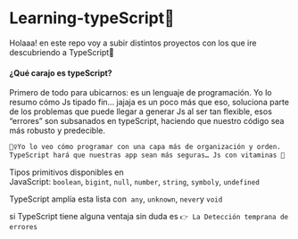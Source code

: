 # Learning-typeScript🦋

Holaaa! en este repo voy a subir distintos proyectos con los que ire descubriendo a TypeScript🦋
#### ¿Qué carajo es typeScript?
Primero de todo para ubicarnos: es un lenguaje de programación. Yo lo resumo cómo Js tipado fin...
jajaja es un poco más que eso, soluciona parte de los problemas que puede llegar a generar Js al ser tan flexible, esos “errores” son subsanados en typeScript, haciendo que nuestro código sea más robusto y predecible.

```sh
💁‍♀️Yo lo veo cómo programar con una capa más de organización y orden.
TypeScript hará que nuestras app sean más seguras… Js con vitaminas 💊

```

Tipos primitivos disponibles en JavaScript: `boolean`, `bigint`, `null`, `number`, `string`, `symboly`, `undefined`

TypeScript amplía esta lista con  `any`, `unknown`, `never`y `void`

si TypeScript tiene alguna ventaja sin duda es `👉 La Detección temprana de errores`
